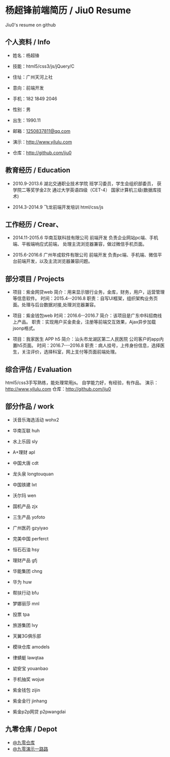 # 杨超锋前端简历 / Jiu0 Resume
Jiu0's resume on github



## 个人资料 / Info


* 姓名：杨超锋
* 技能：html5/css3/js/jQuery/C
* 住址：广州天河上社
* 意向：前端开发
* 手机：182 1849 2046

* 性别：男
* 出生：1990.11
* 邮箱：1250837811@qq.com
* 演示：http://www.yilulu.com
* 仓库：http://github.com/jiu0


## 教育经历 / Education


* 2010.9-2013.6 湖北交通职业技术学院 
班学习委员，学生会组织部委员， 
获学院二等奖学金2次 
通过大学英语四级（CET-4） 
国家计算机三级(数据库技术)

* 2014.3-2014.9 飞龙前端开发培训 html/css/js



## 工作经历 / Crear、


* 2014.11-2015.6  华南互联科技有限公司 前端开发 
负责企业网站pc端、手机端、平板端响应式前端， 
处理主流浏览器兼容，做过微信手机页面。 

* 2015.6-2016.6  广州年成软件有限公司 前端开发 
负责pc端、手机端、微信平台前端开发，以及主流浏览器兼容问题。 



## 部分项目 / Projects

* 项目：紫金网贷web
简介：用来显示银行业务，金库，财务，用户，运营管理等信息软件。
时间：2015.4--2016.8
职责：自写UI框架，组织架构业务页面。处理与后台数据对接,处理浏览器兼容。

* 项目：紫金钱包web
时间：2016.6--2016.7
简介：该项目是广东中科招商线上产品。
职责：实现用户买金卖金，注册等前端交互效果，Ajax异步加载jsonp格式。

* 项目：我家医生 APP h5
简介：汕头市龙湖区第二人民医院 公司客户的app内置h5页面。
时间：2016.7---2016.8
职责：病人挂号，上传身份信息，选择医生，关注评价，选择科室，网上支付等页面前端处理。




## 综合评估 / Evaluation
html5/css3手写熟练，能处理常用js。
自学能力好，有经验，有作品。
演示：http://www.yilulu.com
仓库：http://github.com/jiu0 




## 部分作品 / work


* 沃音乐海选活动 wohx2
* 华南互联   huh
* 水上乐园   sly 

* A+理财     apl
* 中国大唐   cdt
* 龙头泉     longtouquan
* 中国铁建   lxt
* 沃尔玛     wen


* 国机产品   zjx
* 三生产品   yofoto
* 广州医药   gzyiyao
* 完美中国   perferct
* 恒石石油   hsy

* 理财产品   gfj
* 华能集团   chng
* 华为       huw
* 帮扶行动   bfu


* 梦娜丽莎   mnl
* 投票       tpa
* 旅游集团   lvy
* 天翼3G俱乐部

* 模块仓库   amodels
* 律蜻蜓     lawqtaa
* 幼安宝 youanbao
* 手机抽奖   wojue

* 紫金钱包   zijin
* 紫金金行   jinhang
* 紫金p2p网贷  p2pwangdai



## 九零仓库 / Depot


* [@九零仓库](https://github.com/jiu0)
* [@九零演示一路路](http://yilulu.com)

